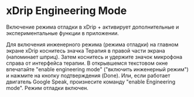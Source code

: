 # xDrip Engineering Mode

Включение режима отладки в xDrip + активирует дополнительные и экспериментальные функции в приложении.

Для включения инженерного режима (режима отладки) на главном экране xDrip коснитесь значка Терапия в правой части экрана (напоминает шприц). Затем коснитесь и удержите значок микрофона справа от интерфейса терапии. В открывшемся текстовом окне впечатайте "enable engineering mode" ("включить инженерный режим") и нажмите на кнопку подтверждения (Done). Или, если работает двигатель Google Speak, произнесите команду "enable Engineering mode". Режим отладки включен.